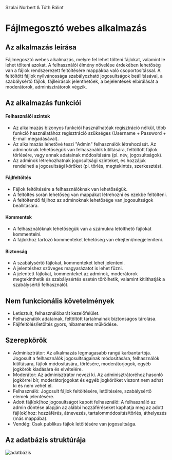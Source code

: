 Szalai Norbert & Tóth Bálint

# Fájlmegosztó webes alkalmazás
## Az alkalmazás leírása
Fájlmegosztó webes alkalmazás, melyre fel lehet tölteni fájlokat, valamint le lehet tölteni azokat. A felhasználói élmény növelése érdekében lehetőség van a fájlok rendszerezett feltöltésére mappákba való csoportosítással. A feltöltött fájlok nyilvánossága szabályozható jogosultságok beállításával, a szabálysértő fájlok, fájlleírások jelenthetőek, a bejelentések elbírálását a moderátorok, adminisztrátorok végzik.
## Az alkalmazás funkciói
#### Felhasználói szintek
- Az alkalmazás bizonyos funkciói használhatóak regisztráció nélkül, több funkció használatához regisztráció szükséges (Username + Password + E-mail megadásával).
- Az alkalmazás lehetővé teszi "Admin" felhasználók létrehozását. Az adminoknak lehetőségük van felhasználók kitiltására, feltöltött fájlok törlésére, vagy annak adatainak módosítására (pl. név, jogosultságok).
- Az adminok létrehozhatnak jogosultsági szinteket, és hozzájuk rendelheti a jogosultsági köröket (pl. törlés, megtekintés, szerkesztés).
#### Fájlfeltöltés
- Fájlok feltöltésére a felhasználóknak van lehetőségük.
- A feltöltés során lehetőség van mappákat létrehozni és ezekbe feltölteni.
- A feltöltendő fájlhoz az adminoknak lehetősége van jogosultságok beállítására.
#### Kommentek
- A felhasználóknak lehetőségük van a számukra letölthető fájlokat kommentelni.
- A fájlokhoz tartozó kommenteket lehetőség van elrejteni/megjeleníteni.
#### Biztonság
- A szabálysértő fájlokat, kommenteket lehet jelenteni.
- A jelentéshez szöveges magyarázatot is lehet fűzni.
- A jelentett fájlokat, kommenteket az adminok, moderátorok megtekinthetik és szabálysértés esetén törölhetik, valamint kitilthatják a szabálysértő felhasználót.
## Nem funkcionális követelmények
- Letisztult, felhasználóbarát kezelőfelület.
- Felhasználók adatainak, feltöltött tartalmainak biztonságos tárolása.
- Fájlfeltölés/letöltés gyors, hibamentes működése.
## Szerepkörök
- Adminisztrátor: Az alkalmazás legmagasabb rangú karbantartója. Jogosult a felhasználók jogosultságainak módosítására, felhasználók kitiltására, fájlok módosítására, törlésére, moderátorjogok, egyéb jogkörök kiadására és elvételére.
- Moderátor: Az adminisztrátor nevezi ki. Az adminisztrátoréhoz hasonló jogkörrel bír, moderátorjogokat és egyéb jogköröket viszont nem adhat ki és nem vehet el.
- Felhasználó: Jogosult fájlok feltöltésére, letöltésére, szabálysértő elemek jelentésére.
- Adott fájl(ok)hoz jogosultságot kapott felhasználó: A felhasználó az admin döntése alapján az alábbi hozzáféréseket kaphatja meg az adott fájl(ok)hoz: hozzáférés, átnevezés, tartalommódosítás/törlés, áthelyezés (más mappába).
- Vendég: Csak publikus fájlok letöltésére van jogosultsága.

## Az adatbázis struktúrája
![adatbázis](docs/images/adatb.png)
